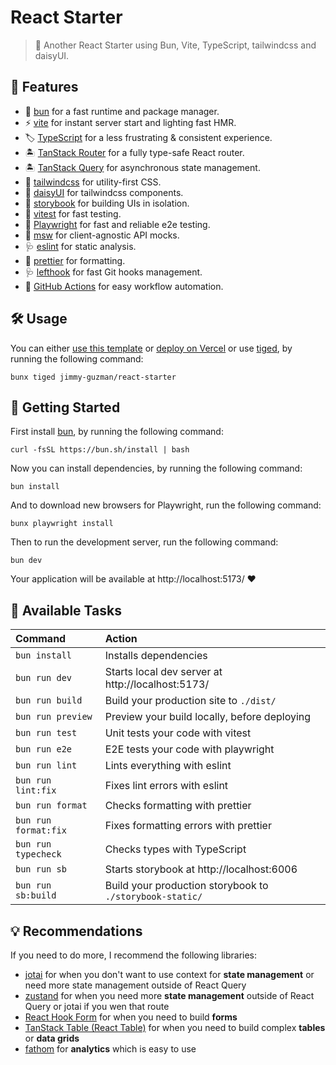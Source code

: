 # React Starter

> 🍱 Another React Starter using Bun, Vite, TypeScript, tailwindcss and daisyUI.

## 🐣 Features

- 🍞 [bun][bun] for a fast runtime and package manager.
- ⚡️ [vite][vite] for instant server start and lighting fast HMR.
- 🏷️ [TypeScript][TypeScript] for a less frustrating & consistent experience.
- 🏝️ [TanStack Router][TanStack Router] for a fully type-safe React router.
- 🏝️ [TanStack Query][TanStack Query] for asynchronous state management.
- 💄 [tailwindcss][tailwindcss] for utility-first CSS.
- 💄 [daisyUI](https://daisyui.com) for tailwindcss components.
- 🧱 [storybook][storybook] for building UIs in isolation.
- 🧪 [vitest][vitest] for fast testing.
- 🧪 [Playwright][Playwright] for fast and reliable e2e testing.
- 🧪 [msw](https://mswjs.io) for client-agnostic API mocks.
- 🩺 [eslint][eslint] for static analysis.
- 🎨 [prettier][prettier] for formatting.
- 🩺 [lefthook][lefthook] for fast Git hooks management.
- 👷 [GitHub Actions][GitHub Actions] for easy workflow automation.

## 🛠️ Usage

You can either [use this template](https://github.com/jimmy-guzman/react-starter/generate) or [deploy on Vercel](https://vercel.com/new/clone?repository-url=https%3A%2F%2Fgithub.com%2Fjimmy-guzman%2Freact-starter&project-name=my-awesome-react-project&repository-name=my-awesome-react-project) or use [tiged](https://github.com/tiged/tiged), by running the following command:

```
bunx tiged jimmy-guzman/react-starter
```

## 🏁 Getting Started

First install [bun](https://bun.sh/docs/installation), by running the following command:

```
curl -fsSL https://bun.sh/install | bash
```

Now you can install dependencies, by running the following command:

```
bun install
```

And to download new browsers for Playwright, run the following command:

```
bunx playwright install
```

Then to run the development server, run the following command:

```
bun dev
```

Your application will be available at http://localhost:5173/ ❤️

## 🧞 Available Tasks

| Command              | Action                                                   |
| :------------------- | :------------------------------------------------------- |
| `bun install`        | Installs dependencies                                    |
| `bun run dev`        | Starts local dev server at http://localhost:5173/        |
| `bun run build`      | Build your production site to `./dist/`                  |
| `bun run preview`    | Preview your build locally, before deploying             |
| `bun run test`       | Unit tests your code with vitest                         |
| `bun run e2e`        | E2E tests your code with playwright                      |
| `bun run lint`       | Lints everything with eslint                             |
| `bun run lint:fix`   | Fixes lint errors with eslint                            |
| `bun run format`     | Checks formatting with prettier                          |
| `bun run format:fix` | Fixes formatting errors with prettier                    |
| `bun run typecheck`  | Checks types with TypeScript                             |
| `bun run sb`         | Starts storybook at http://localhost:6006                |
| `bun run sb:build`   | Build your production storybook to `./storybook-static/` |

## 💡 Recommendations

If you need to do more, I recommend the following libraries:

- [jotai](https://jotai.org) for when you don't want to use context for **state management** or need more state management outside of React Query
- [zustand](https://github.com/pmndrs/zustand) for when you need more **state management** outside of React Query or jotai if you wen that route
- [React Hook Form](https://react-hook-form.com) for when you need to build **forms**
- [TanStack Table (React Table)](https://tanstack.com/table/v8) for when you need to build complex **tables** or **data grids**
- [fathom](https://usefathom.com) for **analytics** which is easy to use

<!-- features references start -->

[vite]: https://vitejs.dev
[react]: https://react.dev
[TypeScript]: https://www.typescriptlang.org
[tailwindcss]: https://tailwindcss.com
[storybook]: https://storybook.js.org
[eslint]: https://eslint.org
[vitest]: https://vitest.dev/guide/why.html
[Testing Library]: https://testing-library.com/docs/guiding-principles
[Playwright]: https://playwright.dev
[prettier]: https://prettier.io
[bun]: https://bun.sh
[GitHub Actions]: https://github.com/features/actions
[lefthook]: https://github.com/evilmartians/lefthook
[TanStack Router]: https://tanstack.com/router/v1
[TanStack Query]: https://tanstack.com/query/v5

<!-- features references end -->
